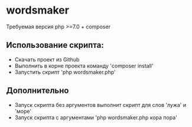 # wordsmaker

Требуемая версия php >=7.0 + composer

## Использование скрипта:
* Скачать проект из  Github
* Выполнить в корне проекта команду 'composer install'
* Запустить скрипт 'php wordsmaker.php'

## Дополнительно
* Запуск скрипта без аргументов выполнит скрипт для слов 'лужа' и 'море'
* Запуск скрипта с аргументами 'php wordsmaker.php кора пора'